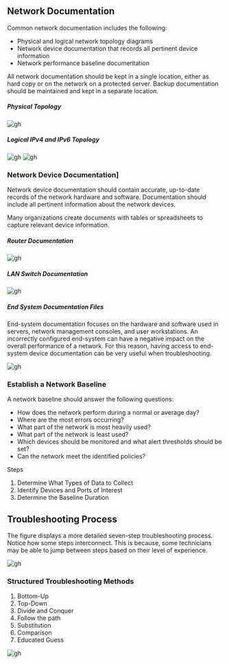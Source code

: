 ## Network Documentation

Common network documentation includes the following:

- Physical and logical network topology diagrams
- Network device documentation that records all pertinent device information
- Network performance baseline documentation

All network documentation should be kept in a single location, either as hard copy or on the network on a protected server. Backup documentation should be maintained and kept in a separate location.

##### Physical Topology
![gh](https://raw.githubusercontent.com/ndriannazriel04/Advanced-Network-Tech/main/obsidian/images17365944960009j79u5.png)

##### Logical IPv4 and IPv6 Topology
![gh](https://raw.githubusercontent.com/ndriannazriel04/Advanced-Network-Tech/main/obsidian/images1736594553000sxpw7p.png)
![gh](https://raw.githubusercontent.com/ndriannazriel04/Advanced-Network-Tech/main/obsidian/images1736594569000l3kclo.png)

### Network Device Documentation]
Network device documentation should contain accurate, up-to-date records of the network hardware and software. Documentation should include all pertinent information about the network devices.

Many organizations create documents with tables or spreadsheets to capture relevant device information.
##### Router Documentation
![gh](https://raw.githubusercontent.com/ndriannazriel04/Advanced-Network-Tech/main/obsidian/images1736594637000us29r4.png)

##### LAN Switch Documentation
![gh](https://raw.githubusercontent.com/ndriannazriel04/Advanced-Network-Tech/main/obsidian/images1736594695000r6m7d5.png)

##### End System Documentation Files
End-system documentation focuses on the hardware and software used in servers, network management consoles, and user workstations. An incorrectly configured end-system can have a negative impact on the overall performance of a network. For this reason, having access to end-system device documentation can be very useful when troubleshooting.

![gh](https://raw.githubusercontent.com/ndriannazriel04/Advanced-Network-Tech/main/obsidian/images1736594741000zgmf2b.png)

### Establish a Network Baseline
A network baseline should answer the following questions:

- How does the network perform during a normal or average day?
- Where are the most errors occurring?
- What part of the network is most heavily used?
- What part of the network is least used?
- Which devices should be monitored and what alert thresholds should be set?
- Can the network meet the identified policies?

Steps
1. Determine What Types of Data to Collect
2. Identify Devices and Ports of Interest
3. Determine the Baseline Duration

## Troubleshooting Process
The figure displays a more detailed seven-step troubleshooting process. Notice how some steps interconnect. This is because, some technicians may be able to jump between steps based on their level of experience.

![gh](https://raw.githubusercontent.com/ndriannazriel04/Advanced-Network-Tech/main/obsidian/images1736594963000fneclp.png)

### Structured Troubleshooting Methods

1. Bottom-Up
2. Top-Down
3. Divide and Conquer
4. Follow the path
5. Substitution
6. Comparison
7. Educated Guess

![gh](https://raw.githubusercontent.com/ndriannazriel04/Advanced-Network-Tech/main/obsidian/images173659511700016w418.png)

